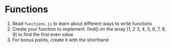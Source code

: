 # Functions
1. Read `functions.js` to learn about different ways to write functions
2. Create your function to implement .find() on the array [1, 2 3, 4, 5, 6, 7, 8, 9] to find the first even value
3. For bonus points, create it with the shorthand